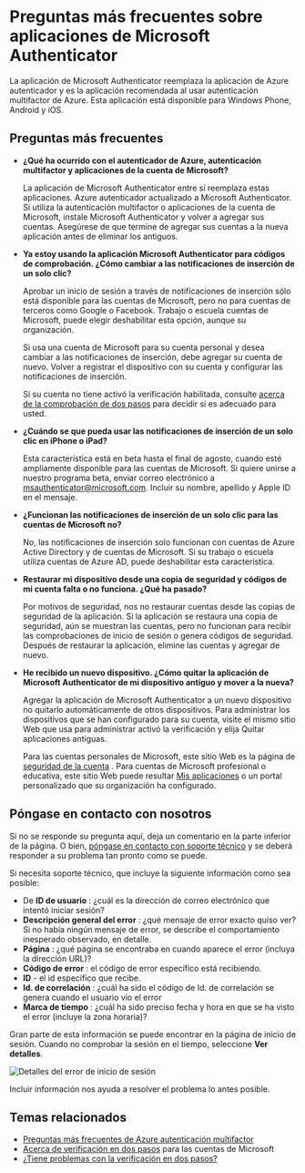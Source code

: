 <properties
    pageTitle="Aplicación de Microsoft autenticador preguntas más frecuentes"
    description="Proporciona una lista de las preguntas más frecuentes y respuestas relacionadas con la aplicación de Microsoft Authentication y la autenticación multifactor de Azure."
    services="multi-factor-authentication"
    documentationCenter=""
    authors="kgremban"
    manager="femila"
    editor="pblachar, librown"/>

<tags
    ms.service="multi-factor-authentication"
    ms.workload="identity"
    ms.tgt_pltfrm="na"
    ms.devlang="na"
    ms.topic="article"
    ms.date="10/13/2016"
    ms.author="kgremban"/>

# <a name="microsoft-authenticator-application-faq"></a>Preguntas más frecuentes sobre aplicaciones de Microsoft Authenticator

La aplicación de Microsoft Authenticator reemplaza la aplicación de Azure autenticador y es la aplicación recomendada al usar autenticación multifactor de Azure. Esta aplicación está disponible para Windows Phone, Android y iOS.

## <a name="frequently-asked-questions"></a>Preguntas más frecuentes

- **¿Qué ha ocurrido con el autenticador de Azure, autenticación multifactor y aplicaciones de la cuenta de Microsoft?**

    La aplicación de Microsoft Authenticator entre sí reemplaza estas aplicaciones. Azure autenticador actualizado a Microsoft Authenticator. Si utiliza la autenticación multifactor o aplicaciones de la cuenta de Microsoft, instale Microsoft Authenticator y volver a agregar sus cuentas. Asegúrese de que termine de agregar sus cuentas a la nueva aplicación antes de eliminar los antiguos.

- **Ya estoy usando la aplicación Microsoft Authenticator para códigos de comprobación. ¿Cómo cambiar a las notificaciones de inserción de un solo clic?**  

    Aprobar un inicio de sesión a través de notificaciones de inserción sólo está disponible para las cuentas de Microsoft, pero no para cuentas de terceros como Google o Facebook. Trabajo o escuela cuentas de Microsoft, puede elegir deshabilitar esta opción, aunque su organización.

    Si usa una cuenta de Microsoft para su cuenta personal y desea cambiar a las notificaciones de inserción, debe agregar su cuenta de nuevo. Volver a registrar el dispositivo con su cuenta y configurar las notificaciones de inserción.  

    Si su cuenta no tiene activó la verificación habilitada, consulte [acerca de la comprobación de dos pasos](https://support.microsoft.com/help/12408/microsoft-account-about-two-step-verification) para decidir si es adecuado para usted.  

- **¿Cuándo se que pueda usar las notificaciones de inserción de un solo clic en iPhone o iPad?**  

    Esta característica está en beta hasta el final de agosto, cuando esté ampliamente disponible para las cuentas de Microsoft. Si quiere unirse a nuestro programa beta, enviar correo electrónico a msauthenticator@microsoft.com. Incluir su nombre, apellido y Apple ID en el mensaje.  

- **¿Funcionan las notificaciones de inserción de un solo clic para las cuentas de Microsoft no?**  

    No, las notificaciones de inserción solo funcionan con cuentas de Azure Active Directory y de cuentas de Microsoft. Si su trabajo o escuela utiliza cuentas de Azure AD, puede deshabilitar esta característica.  

- **Restaurar mi dispositivo desde una copia de seguridad y códigos de mi cuenta falta o no funciona. ¿Qué ha pasado?**  

    Por motivos de seguridad, nos no restaurar cuentas desde las copias de seguridad de la aplicación. Si la aplicación se restaura una copia de seguridad, aún se muestran las cuentas, pero no funcionan para recibir las comprobaciones de inicio de sesión o genera códigos de seguridad. Después de restaurar la aplicación, elimine las cuentas y agregar de nuevo.

- **He recibido un nuevo dispositivo. ¿Cómo quitar la aplicación de Microsoft Authenticator de mi dispositivo antiguo y mover a la nueva?**

    Agregar la aplicación de Microsoft Authenticator a un nuevo dispositivo no quitarlo automáticamente de otros dispositivos. Para administrar los dispositivos que se han configurado para su cuenta, visite el mismo sitio Web que usa para administrar activó la verificación y elija Quitar aplicaciones antiguas.

    Para las cuentas personales de Microsoft, este sitio Web es la página de [seguridad de la cuenta](https://account.microsoft.com/security) . Para cuentas de Microsoft profesional o educativa, este sitio Web puede resultar [Mis aplicaciones](https://myapps.microsoft.com) o un portal personalizado que su organización ha configurado.

## <a name="contact-us"></a>Póngase en contacto con nosotros

Si no se responde su pregunta aquí, deja un comentario en la parte inferior de la página. O bien, [póngase en contacto con soporte técnico](https://support.microsoft.com/contactus) y se deberá responder a su problema tan pronto como se puede.

Si necesita soporte técnico, que incluye la siguiente información como sea posible:

- De **ID de usuario** : ¿cuál es la dirección de correo electrónico que intentó iniciar sesión?
- **Descripción general del error** : ¿qué mensaje de error exacto quiso ver?  Si no había ningún mensaje de error, se describe el comportamiento inesperado observado, en detalle.
- **Página** : ¿qué página se encontraba en cuando aparece el error (incluya la dirección URL)?
- **Código de error** : el código de error específico está recibiendo.
- **ID** - el id específico que recibe.
- **Id. de correlación** : ¿cuál ha sido el código de Id. de correlación se genera cuando el usuario vio el error
- **Marca de tiempo** : ¿cuál ha sido preciso fecha y hora en que se ha visto el error (incluye la zona horaria)?

Gran parte de esta información se puede encontrar en la página de inicio de sesión. Cuando no comprobar la sesión en el tiempo, seleccione **Ver detalles**.

![Detalles del error de inicio de sesión](./media/multi-factor-authentication-end-user-troubleshoot/view_details.png)

Incluir información nos ayuda a resolver el problema lo antes posible.

## <a name="related-topics"></a>Temas relacionados

- [Preguntas más frecuentes de Azure autenticación multifactor](multi-factor-authentication-faq.md)  
- [Acerca de verificación en dos pasos](https://support.microsoft.com/help/12408/microsoft-account-about-two-step-verification) para las cuentas de Microsoft
- [¿Tiene problemas con la verificación en dos pasos?](multi-factor-authentication-end-user-troubleshoot.md)
